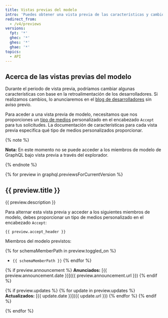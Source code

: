 ```yaml
---
title: Vistas previas del modelo
intro: 'Puedes obtener una vista previa de las características y cambios por venir para el modelo de GraphQL de {% data variables.product.prodname_dotcom %} antes de que se agreguen a la API de GraphQL de {% data variables.product.prodname_dotcom %}.'
redirect_from:
  - /v4/previews
versions:
  fpt: '*'
  ghec: '*'
  ghes: '*'
  ghae: '*'
topics:
  - API
---
```


## Acerca de las vistas previas del modelo

Durante el periodo de vista previa, podríamos cambiar algunas características con base en la retroalimentación de los desarrolladores. Si realizamos cambios, lo anunciaremos en el [blog de desarrolladores](https://developer.github.com/changes/) sin aviso previo.

Para aceder a una vista previa de modelo, necesitamos que nos proporciones un [tipo de medios](/rest/overview/media-types) personalizado en el encabezado `Accept` para tus solicitudes. La documentación de características para cada vista previa especifica qué tipo de medios personalizados proporcionar.

{% note %}

**Nota:** En este momento no se puede acceder a los miembros de modelo de GraphQL bajo vista previa a través del explorador.

{% endnote %}

{% for preview in graphql.previewsForCurrentVersion %}
## {{ preview.title }}

{{ preview.description }}

Para alternar esta vista previa y acceder a los siguientes miembros de modelo, debes proporcionar un tipo de medios personalizado en el encabezado `Accept`:

```
{{ preview.accept_header }}
```

Miembros del modelo previstos:

{% for schemaMemberPath in preview.toggled_on %}
- `{{ schemaMemberPath }}`
{% endfor %}

{% if preview.announcement %}
**Anunciados:** [{{ preview.announcement.date }}]({{ preview.announcement.url }})
{% endif %}

{% if preview.updates %}
{% for update in preview.updates %}
**Actualizados:** [{{ update.date }}]({{ update.url }})
{% endfor %}
{% endif %}

{% endfor %}
